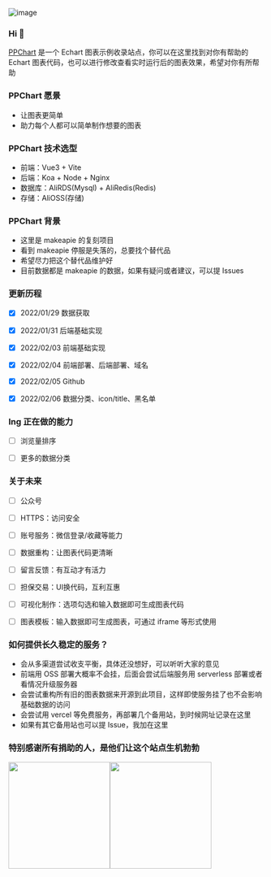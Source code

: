 ![image](https://user-images.githubusercontent.com/99037010/152569183-4bffb8be-6c08-4d2c-8578-f46fd254cf35.png)

### Hi 👋

[PPChart](http://ppchart.com) 是一个 Echart 图表示例收录站点，你可以在这里找到对你有帮助的 Echart 图表代码，也可以进行修改查看实时运行后的图表效果，希望对你有所帮助

### PPChart 愿景
- 让图表更简单
- 助力每个人都可以简单制作想要的图表


### PPChart 技术选型
- 前端：Vue3 + Vite
- 后端：Koa + Node + Nginx
- 数据库：AliRDS(Mysql) + AliRedis(Redis)
- 存储：AliOSS(存储)


### PPChart 背景
- 这里是 makeapie 的复刻项目
- 看到 makeapie 停服是失落的，总要找个替代品
- 希望尽力把这个替代品维护好
- 目前数据都是 makeapie 的数据，如果有疑问或者建议，可以提 Issues


### 更新历程
- [x] 2022/01/29 数据获取
- [x] 2022/01/31 后端基础实现
- [x] 2022/02/03 前端基础实现
- [x] 2022/02/04 前端部署、后端部署、域名
- [x] 2022/02/05 Github
- [x] 2022/02/06 数据分类、icon/title、黑名单



### Ing 正在做的能力
- [ ] 浏览量排序
- [ ] 更多的数据分类



### 关于未来
- [ ] 公众号
- [ ] HTTPS：访问安全
- [ ] 账号服务：微信登录/收藏等能力
- [ ] 数据重构：让图表代码更清晰
- [ ] 留言反馈：有互动才有活力
- [ ] 担保交易：UI换代码，互利互惠
- [ ] 可视化制作：选项勾选和输入数据即可生成图表代码
- [ ] 图表模板：输入数据即可生成图表，可通过 iframe 等形式使用



### 如何提供长久稳定的服务？
  - 会从多渠道尝试收支平衡，具体还没想好，可以听听大家的意见
  - 前端用 OSS 部署大概率不会挂，后面会尝试后端服务用 serverless 部署或者看情况升级服务器
  - 会尝试重构所有旧的图表数据来开源到此项目，这样即使服务挂了也不会影响基础数据的访问
  - 会尝试用 vercel 等免费服务，再部署几个备用站，到时候网址记录在这里
  - 如果有其它备用站也可以提 Issue，我加在这里


### 特别感谢所有捐助的人，是他们让这个站点生机勃勃

<div style="display:flex">
  <img src="https://user-images.githubusercontent.com/99037010/152575541-8eeb94c9-5cd3-4e1a-9b0f-d06dec2f4e11.jpg" width="200" height="210" align="bottom" />
  <img src="https://user-images.githubusercontent.com/99037010/152575512-a27dbe6a-c0e6-4294-9495-b0388c4f2746.jpg" width="200" height="210" align="bottom" />
</div>



